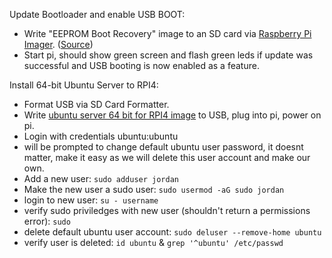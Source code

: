 Update Bootloader and enable USB BOOT:
- Write "EEPROM Boot Recovery" image to an SD card via [Raspberry Pi Imager](https://www.raspberrypi.org/software/). ([Source](https://webtechie.be/post/2020-09-29-64bit-raspbianos-on-raspberrypi4-with-usbboot/))
- Start pi, should show green screen and flash green leds if update was successful and USB booting is now enabled as a feature.

Install 64-bit Ubuntu Server to RPI4:
- Format USB via SD Card Formatter.
- Write [ubuntu server 64 bit for RPI4 image](https://www.raspberrypi.org/forums/viewtopic.php?t=278791) to USB, plug into pi, power on pi.
- Login with credentials ubuntu:ubuntu 
- will be prompted to change default ubuntu user password, it doesnt matter, make it easy as we will delete this user account and make our own.
- Add a new user: `sudo adduser jordan`
- Make the new user a sudo user: `sudo usermod -aG sudo jordan`
- login to new user: `su - username`
- verify sudo priviledges with new user (shouldn't return a permissions error): `sudo`
- delete default ubuntu user account: `sudo deluser --remove-home ubuntu`
- verify user is deleted: `id ubuntu` & `grep '^ubuntu' /etc/passwd`
